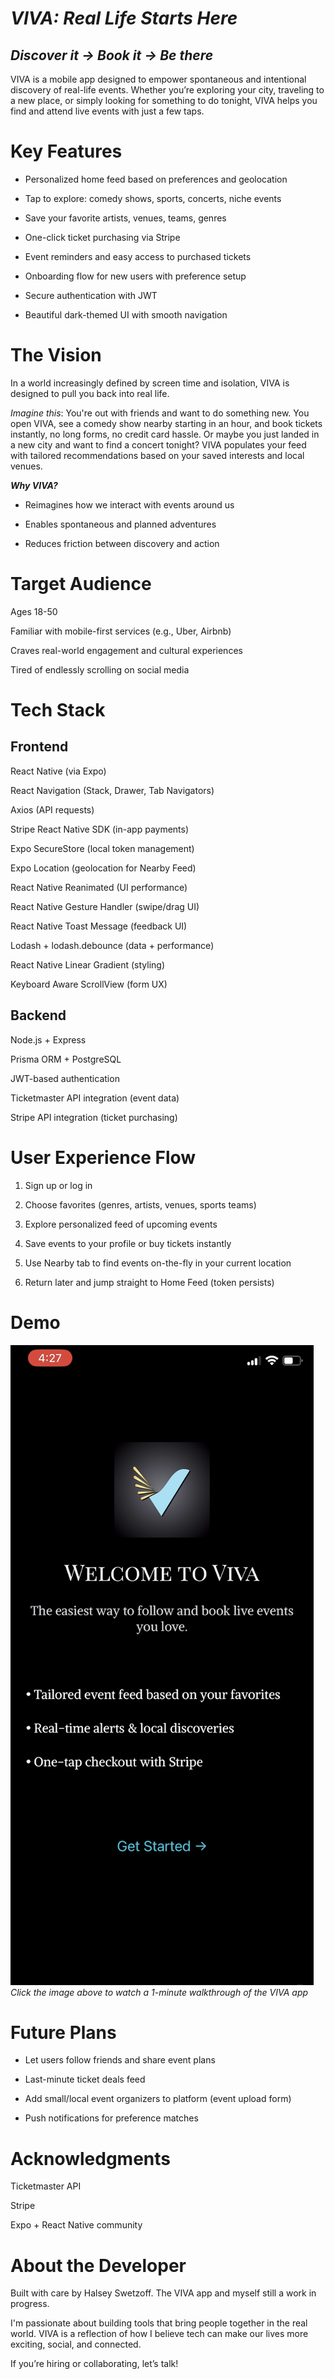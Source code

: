 # ***VIVA: Real Life Starts Here***

## *Discover it → Book it → Be there*

VIVA is a mobile app designed to empower spontaneous and intentional discovery of real-life events. Whether you’re exploring your city, traveling to a new place, or simply looking for something to do tonight, VIVA helps you find and attend live events with just a few taps.

# Key Features

- Personalized home feed based on preferences and geolocation

- Tap to explore: comedy shows, sports, concerts, niche events

- Save your favorite artists, venues, teams, genres

- One-click ticket purchasing via Stripe

- Event reminders and easy access to purchased tickets

- Onboarding flow for new users with preference setup

- Secure authentication with JWT

- Beautiful dark-themed UI with smooth navigation

# The Vision

In a world increasingly defined by screen time and isolation, VIVA is designed to pull you back into real life.

*Imagine this*: You're out with friends and want to do something new. You open VIVA, see a comedy show nearby starting in an hour, and book tickets instantly, no long forms, no credit card hassle. Or maybe you just landed in a new city and want to find a concert tonight? VIVA populates your feed with tailored recommendations based on your saved interests and local venues.

***Why VIVA?***

- Reimagines how we interact with events around us

- Enables spontaneous and planned adventures

- Reduces friction between discovery and action

# Target Audience

Ages 18-50

Familiar with mobile-first services (e.g., Uber, Airbnb)

Craves real-world engagement and cultural experiences

Tired of endlessly scrolling on social media

# Tech Stack

## Frontend

React Native (via Expo)

React Navigation (Stack, Drawer, Tab Navigators)

Axios (API requests)

Stripe React Native SDK (in-app payments)

Expo SecureStore (local token management)

Expo Location (geolocation for Nearby Feed)

React Native Reanimated (UI performance)

React Native Gesture Handler (swipe/drag UI)

React Native Toast Message (feedback UI)

Lodash + lodash.debounce (data + performance)

React Native Linear Gradient (styling)

Keyboard Aware ScrollView (form UX)
## Backend

Node.js + Express

Prisma ORM + PostgreSQL

JWT-based authentication

Ticketmaster API integration (event data)

Stripe API integration (ticket purchasing)

# User Experience Flow

1. Sign up or log in

2. Choose favorites (genres, artists, venues, sports teams)

3. Explore personalized feed of upcoming events

4. Save events to your profile or buy tickets instantly

5. Use Nearby tab to find events on-the-fly in your current location

6. Return later and jump straight to Home Feed (token persists)

# Demo

[![Watch the VIVA app demo](./assets/VIVAscreenshot.png)](./assets/viva-demo.mp4)
*Click the image above to watch a 1-minute walkthrough of the VIVA app*

<!-- ⚡ Getting Started (Local Dev)

# 1. Clone the repo
https://github.com/yourusername/viva-app.git

# 2. Install dependencies
cd viva-app
npm install

# 3. Start Expo server
npx expo start

Prerequisites

Expo Go installed on your iOS or Android device

API server running locally (Express + PostgreSQL)

.env file for backend config (API keys, database URL, etc.) -->

# Future Plans

- Let users follow friends and share event plans

- Last-minute ticket deals feed

- Add small/local event organizers to platform (event upload form)

- Push notifications for preference matches

# Acknowledgments

Ticketmaster API

Stripe

Expo + React Native community



# About the Developer

Built with care by Halsey Swetzoff. The VIVA app and myself still a work in progress.

I'm passionate about building tools that bring people together in the real world. VIVA is a reflection of how I believe tech can make our lives more exciting, social, and connected.

If you’re hiring or collaborating, let’s talk!